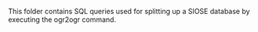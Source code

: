 This folder contains SQL queries used for splitting up a SIOSE database by executing the ogr2ogr command.
